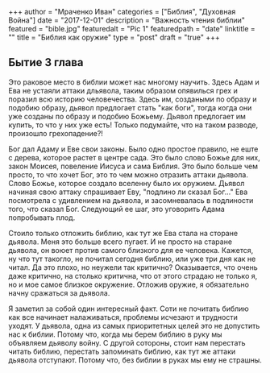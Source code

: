 +++
author = "Мраченко Иван"
categories = ["Библия", "Духовная Война"]
date = "2017-12-01"
description = "Важность чтения библии"
featured = "bible.jpg"
featuredalt = "Pic 1"
featuredpath = "date"
linktitle = ""
title = "Библия как оружие"
type = "post"
draft = "true"
+++
## Бытие 3 глава

Это раковое место в библии может нас многому научить. Здесь Адам и Ева не устаяли аттаки дльявола, таким образом опявилься грех и поразил всю историю человечества. Здесь им, создаными по образу и подобию образу, дьявол предлогает стать "как боги", тогда когда они уже созданы по образу и подобию Божьему. Дьявол предлогает им купить, то что у них уже есть! Только подумайте, что на таком разводе, произошло грехопадение?!

Бог дал Адаму и Еве свои законы. Было одно простое правило, не еште с дерева, которое растет в центре сада. Это было слово Божье для них, закон Моисея, повеление Иисуса и сама Библия. Это было больше чем просто, то что хочет Бог, это то чем можно отразить аттаки дьявола. Слово Божье, которое создало вселенну было их оружием. Дьявол начиная свою аттаку спрашивает Еву, "подлино ли сказал Бог..." Ева посмотрела с удивлением на дьявола, и засомневалась в подлиности того, что сказал Бог. Следующий ее шаг, это уговорить Адама попробывать плод.


Стоило только отложить библию, как тут же Ева стала на сторане дьявола. Меня это больше всего пугает. И не просто на старане дьявола, он воюет против самого близкого для ее человека. Кажется, ну что тут такогло, не почитал сегодня библию, или уже три дня как не читал. Да это плохо, но неужели так критично? Оказывается, что очень даже критично, на столько критична, что от этого страдаю не только я, но и мое самое близкое окружение. Отложив оружие, я обязательно начну сражаться за дьявола.

Я заметил за собой один интересный факт. Соти не почитать библию как все начинает налаживаться, проблемы исчезают и трудности уходят. У дьявола, одна из самых приоритетных целей это не допустить нас к библии. Потому что, когда мы берем библию в руку мы объявляем дьяволу войну. С другой сотороны, стоит нам перестать читать библию, перестать запоминать библию, как тут же аттаки дьявола отступают. Потому что, без библии в руках мы ему не страшны.
